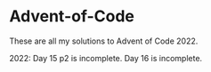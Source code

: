 # Advent-of-Code

These are all my solutions to Advent of Code 2022. 

2022:
Day 15 p2 is incomplete. Day 16 is incomplete.